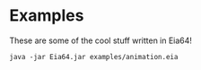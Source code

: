 # Examples

These are some of the cool stuff written in Eia64!
```
java -jar Eia64.jar examples/animation.eia
```
